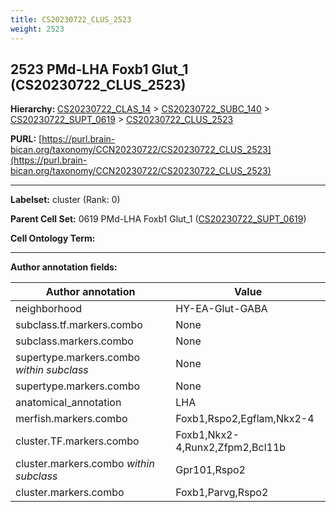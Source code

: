 ```yaml
---
title: CS20230722_CLUS_2523
weight: 2523
---
```

## 2523 PMd-LHA Foxb1 Glut_1 (CS20230722_CLUS_2523)
<b>Hierarchy: </b>
[CS20230722_CLAS_14](../CS20230722_CLAS_14) >
[CS20230722_SUBC_140](../CS20230722_SUBC_140) >
[CS20230722_SUPT_0619](../CS20230722_SUPT_0619) >
[CS20230722_CLUS_2523](../CS20230722_CLUS_2523)

**PURL:** [https://purl.brain-bican.org/taxonomy/CCN20230722/CS20230722_CLUS_2523](https://purl.brain-bican.org/taxonomy/CCN20230722/CS20230722_CLUS_2523)

---


**Labelset:** cluster (Rank: 0)

**Parent Cell Set:** 0619 PMd-LHA Foxb1 Glut_1 ([CS20230722_SUPT_0619](../CS20230722_SUPT_0619))



**Cell Ontology Term:** 

[MARKER GENES.]: #


---

[TRANSFERRED ANNOTATIONS.]: #


[AUTHOR ANNOTATION FIELDS.]: #


**Author annotation fields:**

| Author annotation | Value |
|-------------------|-------|
|neighborhood|HY-EA-Glut-GABA|
|subclass.tf.markers.combo|None|
|subclass.markers.combo|None|
|supertype.markers.combo _within subclass_|None|
|supertype.markers.combo|None|
|anatomical_annotation|LHA|
|merfish.markers.combo|Foxb1,Rspo2,Egflam,Nkx2-4|
|cluster.TF.markers.combo|Foxb1,Nkx2-4,Runx2,Zfpm2,Bcl11b|
|cluster.markers.combo _within subclass_|Gpr101,Rspo2|
|cluster.markers.combo|Foxb1,Parvg,Rspo2|
